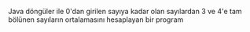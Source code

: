 Java döngüler ile 0'dan girilen sayıya kadar olan sayılardan 3 ve 4'e tam bölünen sayıların
ortalamasını hesaplayan bir program 
